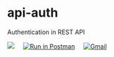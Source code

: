 # api-auth
 Authentication in REST API 

 [![](https://img.shields.io/badge/Node.js-43853D?style=for-the-badge&logo=node.js&logoColor=white)]() &nbsp; &nbsp; [![Run in Postman](https://run.pstmn.io/button.svg)](https://god.postman.co/run-collection/59d725a55a2ea7083b2a) &nbsp; &nbsp; [![Gmail](https://img.shields.io/badge/Gmail-D14836?style=for-the-badge&logo=gmail&logoColor=white)](mailto:dhruvangg@gmail.com)

